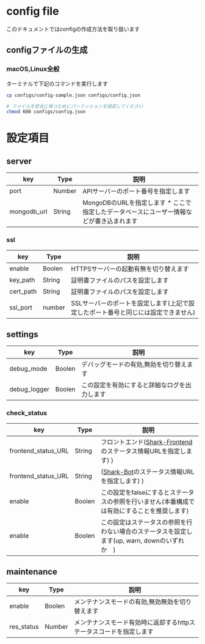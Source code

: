 # config file

このドキュメントではconfigの作成方法を取り扱います

## configファイルの生成

### macOS,Linux全般

ターミナルで下記のコマンドを実行します
```sh
cp configs/config-sample.json configs/config.json

# ファイルを安全に保つためにパーミッションを設定してください
chmod 600 configs/config.json
```

# 設定項目

## server

| key | Type | 説明 |
| ---- | ---- | ------ |
| port | Number | APIサーバーのポート番号を指定します |
| mongodb_url | String | MongoDBのURLを指定します * ここで指定したデータベースにユーザー情報などが書き込まれます |

### ssl

| key | Type | 説明 |
| ---- | ---- | ------ |
| enable | Boolen | HTTPSサーバーの起動有無を切り替えます |
| key_path | String | 証明書ファイルのパスを設定します |
| cert_path | String | 証明書ファイルのパスを設定します |
| ssl_port | number | SSLサーバーのポートを設定します(上記で設定したポート番号と同じには設定できません)| 

## settings

| key | Type | 説明 |
| ---- | ---- | ------ |
| debug_mode | Boolen | デバッグモードの有効,無効を切り替えます |
| debug_logger | Boolen | この設定を有効にすると詳細なログを出力します |

### check_status

| key | Type | 説明 |
| ---- | ---- | ------ |
| frontend_status_URL | String | フロントエンド([Shark-Frontend](https://github.com/SharkDiscordBot/Shark-Frontend)のステータス情報URLを指定します) ) |
| frontend_status_URL | String | ([Shark-Bot](https://github.com/SharkDiscordBot/Shark-Bot)のステータス情報URLを指定します) ) |
| enable | Boolen | この設定をfalseにするとステータスの参照を行いません(本番構成では有効にすることを推奨します) |
| enable | Boolen | この設定はステータスの参照を行わない場合のステータスを設定します(up, warn, downのいずれか　) |

## maintenance

| key | Type | 説明 |
| ---- | ---- | ------ |
| enable | Boolen | メンテナンスモードの有効,無効無効を切り替えます |
| res_status | Number | メンテナンスモード有効時に返却するhttpステータスコードを指定します |